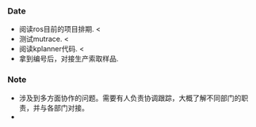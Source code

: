 ### Date
- 阅读ros目前的项目排期. <
- 测试mutrace. <
- 阅读kplanner代码. <
- 拿到编号后，对接生产索取样品. 

### Note
- 涉及到多方面协作的问题。需要有人负责协调跟踪，大概了解不同部门的职责，并与各部门对接。
- 